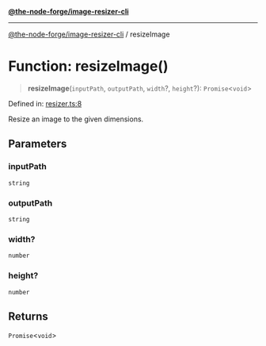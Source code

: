 [**@the-node-forge/image-resizer-cli**](../README.md)

---

[@the-node-forge/image-resizer-cli](../globals.md) / resizeImage

# Function: resizeImage()

> **resizeImage**(`inputPath`, `outputPath`, `width`?, `height`?):
> `Promise`\<`void`\>

Defined in:
[resizer.ts:8](https://github.com/The-Node-Forge/image-resizer-cli/blob/a98cb4bd36cd4402466d3cc3dee8981f37bd442a/src/resizer.ts#L8)

Resize an image to the given dimensions.

## Parameters

### inputPath

`string`

### outputPath

`string`

### width?

`number`

### height?

`number`

## Returns

`Promise`\<`void`\>
